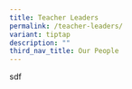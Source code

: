 ```yaml
---
title: Teacher Leaders
permalink: /teacher-leaders/
variant: tiptap
description: ""
third_nav_title: Our People
---
```

<p>sdf</p>